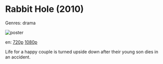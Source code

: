 # Rabbit Hole (2010)

Genres: drama

![poster](http://image.tmdb.org/t/p/w500/qBhDlqdLZzxqKIXO53vMjpqLgZu.jpg)

en:
  [720p](magnet:?xt=urn:btih:1457BE2CE87FF601186D7D4AFC0FCF500BFABECD&tr=udp://glotorrents.pw:6969/announce&tr=udp://tracker.opentrackr.org:1337/announce&tr=udp://torrent.gresille.org:80/announce&tr=udp://tracker.openbittorrent.com:80&tr=udp://tracker.coppersurfer.tk:6969&tr=udp://tracker.leechers-paradise.org:6969&tr=udp://p4p.arenabg.ch:1337&tr=udp://tracker.internetwarriors.net:1337)
  [1080p](magnet:?xt=urn:btih:C044C6DD90D5E1F8CF333B724F5C95AB0A293152&tr=udp://glotorrents.pw:6969/announce&tr=udp://tracker.opentrackr.org:1337/announce&tr=udp://torrent.gresille.org:80/announce&tr=udp://tracker.openbittorrent.com:80&tr=udp://tracker.coppersurfer.tk:6969&tr=udp://tracker.leechers-paradise.org:6969&tr=udp://p4p.arenabg.ch:1337&tr=udp://tracker.internetwarriors.net:1337)
  


Life for a happy couple is turned upside down after their young son dies in an accident.